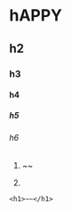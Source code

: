 # hAPPY

## h2

### h3

#### h4

##### h5

###### h6

1. ~~
2. ~~~
```html=
<h1>~~</h1>
```
~~~~~~~~~~~`h1`
